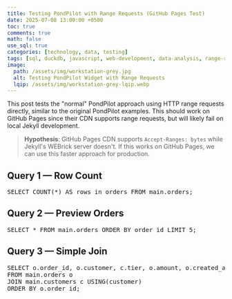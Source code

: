 ```yaml
---
title: Testing PondPilot with Range Requests (GitHub Pages Test)
date: 2025-07-08 13:00:00 +0500
toc: true
comments: true
math: false
use_sql: true
categories: [technology, data, testing]
tags: [sql, duckdb, javascript, web-development, data-analysis, range-requests]
image:
  path: /assets/img/workstation-grey.jpg
  alt: Testing PondPilot Widget with Range Requests
  lqip: /assets/img/workstation-grey-lqip.webp
---
```


This post tests the "normal" PondPilot approach using HTTP range requests directly, similar to the original PondPilot examples. This should work on GitHub Pages since their CDN supports range requests, but will likely fail on local Jekyll development.

> **Hypothesis**: GitHub Pages CDN supports `Accept-Ranges: bytes` while Jekyll's WEBrick server doesn't. If this works on GitHub Pages, we can use this faster approach for production.

## Query 1 — Row Count

<pre class="pondpilot-db">SELECT COUNT(*) AS rows_in_orders FROM main.orders;</pre>

## Query 2 — Preview Orders

<pre class="pondpilot-db">SELECT * FROM main.orders ORDER BY order_id LIMIT 5;</pre>

## Query 3 — Simple Join

<pre class="pondpilot-db">SELECT o.order_id, o.customer, c.tier, o.amount, o.created_at
FROM main.orders o
JOIN main.customers c USING(customer)
ORDER BY o.order_id;</pre>

<script type="module">
  // Aggressively bypass service worker for range request testing
  if ('serviceWorker' in navigator) {
    console.log('🔧 Bypassing service worker for range request testing');
    navigator.serviceWorker.getRegistrations().then(function(registrations) {
      registrations.forEach(function(registration) {
        console.log('Unregistering service worker:', registration.scope);
        registration.unregister();
      });
    });
  }

  // Import DuckDB WASM
  import * as duckdb from 'https://cdn.jsdelivr.net/npm/@duckdb/duckdb-wasm@1.29.1-dev68.0/+esm';

  async function initializePondPilotWithRangeRequests() {
    try {
      console.log('🚀 Testing range request approach...');
      
      // Get DuckDB bundles
      const bundles = duckdb.getJsDelivrBundles();
      const bundle = await duckdb.selectBundle(bundles);

      // Create worker
      async function createWorker() {
        try { 
          return new Worker(bundle.mainWorker); 
        } catch (err) {
          console.log('Using blob worker fallback');
          const resp = await fetch(bundle.mainWorker);
          const code = await resp.text();
          const blob = new Blob([code], { type: 'text/javascript' });
          const url = URL.createObjectURL(blob);
          return new Worker(url);
        }
      }

      const worker = await createWorker();
      const logger = new duckdb.ConsoleLogger(duckdb.LogLevel.WARNING);
      const db = new duckdb.AsyncDuckDB(logger, worker);
      await db.instantiate(bundle.mainModule, bundle.pthreadWorker);

      // Use the ORIGINAL approach - register HTTP URL and let DuckDB handle range requests
      const dbHttpUrl = new URL('/assets/dbs/blog.duckdb', window.location.href).href;
      console.log('📡 Registering DuckDB file for range requests:', dbHttpUrl);
      
      await db.registerFileURL('blog.duckdb', dbHttpUrl, duckdb.DuckDBDataProtocol.HTTP, false);
      await db.open({ path: 'blog.duckdb' });

      console.log('✅ Range request approach successful!');

      // Attach widgets to blocks with the custom class
      document.querySelectorAll('pre.pondpilot-db').forEach((el) => {
        new window.PondPilot.Widget(el, {
          duckdbInstance: db,
          duckdbModule: duckdb,
          theme: document.documentElement.getAttribute('data-mode') || 'light',
          showPoweredBy: true,
        });
      });

      console.log('🎯 PondPilot widgets initialized with range requests');
      
    } catch (error) {
      console.error('❌ Range request approach failed:', error);
      console.log('💡 This is expected on local Jekyll development');
      console.log('📝 Check if this works when deployed to GitHub Pages');
      
      // Add a visible error message for testing
      const errorDiv = document.createElement('div');
      errorDiv.style.cssText = `
        background: #fee;
        border: 1px solid #fcc;
        border-radius: 8px;
        padding: 16px;
        margin: 20px 0;
        color: #c33;
      `;
      errorDiv.innerHTML = `
        <strong>⚠️ Range Request Test Failed</strong><br>
        This is expected on local Jekyll development.<br>
        <em>Deploy to GitHub Pages to test if range requests work there.</em>
      `;
      document.querySelector('article').appendChild(errorDiv);
    }
  }

  // Wait for PondPilot to be available
  function waitForPondPilot() {
    if (window.PondPilot && window.PondPilot.Widget) {
      initializePondPilotWithRangeRequests();
    } else {
      setTimeout(waitForPondPilot, 100);
    }
  }

  waitForPondPilot();
</script>
